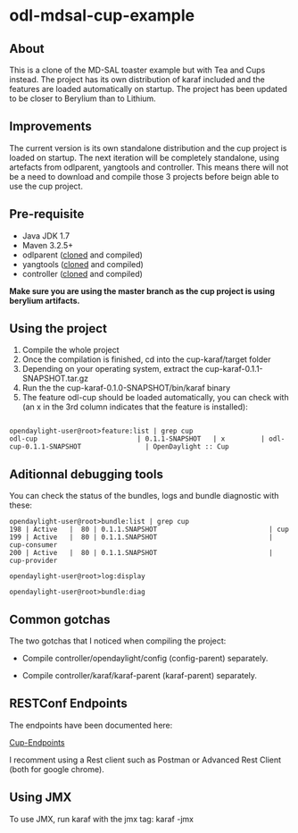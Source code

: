 odl-mdsal-cup-example
=====================

## About
This is a clone of the MD-SAL toaster example but with Tea and Cups instead.
The project has its own distribution of karaf included and the features are loaded automatically on startup.
The project has been updated to be closer to Berylium than to Lithium.

## Improvements
The current version is its own standalone distribution and the cup project is loaded on startup.
The next iteration will be completely standalone, using artefacts from odlparent, yangtools and controller. This means there will not be a need to download and compile those 3 projects before beign able to use the cup project.

## Pre-requisite
- Java JDK 1.7
- Maven 3.2.5+
- odlparent ([cloned](https://git.opendaylight.org/gerrit/#/admin/projects/odlparent) and compiled)
- yangtools ([cloned](https://git.opendaylight.org/gerrit/#/admin/projects/yangtools) and compiled)
- controller ([cloned](https://git.opendaylight.org/gerrit/#/admin/projects/controller) and compiled)

**Make sure you are using the master branch as the cup project is using berylium artifacts.**

## Using the project
1. Compile the whole project
2. Once the compilation is finished, cd into the cup-karaf/target folder
3. Depending on your operating system, extract the cup-karaf-0.1.1-SNAPSHOT.tar.gz
4. Run the the cup-karaf-0.1.0-SNAPSHOT/bin/karaf binary
5. The feature odl-cup should be loaded automatically, you can check with (an x in the 3rd column indicates that the feature is installed):

```

opendaylight-user@root>feature:list | grep cup
odl-cup                         | 0.1.1-SNAPSHOT   | x         | odl-cup-0.1.1-SNAPSHOT                | OpenDaylight :: Cup

```

## Aditionnal debugging tools
You can check the status of the bundles, logs and bundle diagnostic with these:
```
opendaylight-user@root>bundle:list | grep cup
198 | Active   |  80 | 0.1.1.SNAPSHOT                            | cup                                                                      
199 | Active   |  80 | 0.1.1.SNAPSHOT                            | cup-consumer                                                             
200 | Active   |  80 | 0.1.1.SNAPSHOT                            | cup-provider  

opendaylight-user@root>log:display

opendaylight-user@root>bundle:diag

```

## Common gotchas
The two gotchas that I noticed when compiling the project:

- Compile controller/opendaylight/config (config-parent) separately.

- Compile controller/karaf/karaf-parent (karaf-parent) separately.

## RESTConf Endpoints
The endpoints have been documented here:

[Cup-Endpoints](https://github.com/sniggel/odl-mdsal-cup-example/wiki/odl-mdsal-cup-example-documentation)

I recomment using a Rest client such as Postman or Advanced Rest Client (both for google chrome).

## Using JMX
To use JMX, run karaf with the jmx tag:
karaf -jmx

